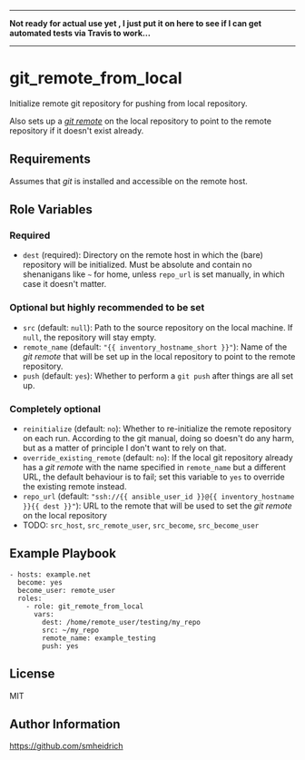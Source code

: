 -----

**Not ready for actual use yet , I just put it on here to see if I can get
automated tests via Travis to work...**

-----

git_remote_from_local
=====================

Initialize remote git repository for pushing from local repository.

Also sets up a [*git remote*][git-remote] on the local repository to point to
the remote repository if it doesn't exist already.

[git-remote]: https://git-scm.com/book/en/v2/Git-Basics-Working-with-Remotes

Requirements
------------

Assumes that *git* is installed and accessible on the remote host.

Role Variables
--------------

### Required

- ``dest`` (required): Directory on the remote host in which the (bare)
  repository will be initialized. Must be absolute and contain no shenanigans
  like ``~`` for home, unless ``repo_url`` is set manually, in which case it
  doesn't matter.

### Optional but highly recommended to be set

- ``src`` (default: ``null``): Path to the source repository on the local
  machine. If ``null``, the repository will stay empty.
- ``remote_name`` (default: ``"{{ inventory_hostname_short }}"``): Name
  of the *git remote* that will be set up in the local repository to point to
  the remote repository.
- ``push`` (default: ``yes``): Whether to perform a ``git push`` after things
  are all set up.

### Completely optional

- ``reinitialize`` (default: ``no``): Whether to re-initialize the remote
  repository on each run. According to the git manual, doing so doesn't do any
  harm, but as a matter of principle I don't want to rely on that.
- ``override_existing_remote`` (default: ``no``): If the local git repository
  already has a *git remote* with the name specified in ``remote_name`` but a
  different URL, the default behaviour is to fail; set this variable to ``yes``
  to override the existing remote instead.
- ``repo_url`` (default: ``"ssh://{{ ansible_user_id }}@{{ inventory_hostname
  }}{{ dest }}"``): URL to the remote that will be used to set the *git
  remote* on the local repository
- TODO: ``src_host``, ``src_remote_user``, ``src_become``, ``src_become_user``


Example Playbook
----------------

    - hosts: example.net
      become: yes
      become_user: remote_user
      roles:
        - role: git_remote_from_local
          vars:
            dest: /home/remote_user/testing/my_repo
            src: ~/my_repo
            remote_name: example_testing
            push: yes


License
-------

MIT


Author Information
------------------

https://github.com/smheidrich


